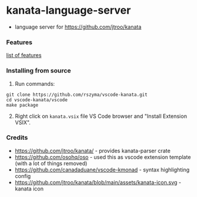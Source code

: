 # kanata-language-server

- language server for https://github.com/jtroo/kanata

### Features

[list of features](./vscode/README.md#features)

### Installing from source

1. Run commands:
```
git clone https://github.com/rszyma/vscode-kanata.git
cd vscode-kanata/vscode
make package
```
2. Right click on `kanata.vsix` file VS Code browser and "Install Extension VSIX".

### Credits

- https://github.com/jtroo/kanata/ - provides kanata-parser crate
- https://github.com/osohq/oso - used this as vscode extension template (with a lot of things removed)
- https://github.com/canadaduane/vscode-kmonad - syntax highlighting config
- https://github.com/jtroo/kanata/blob/main/assets/kanata-icon.svg - kanata icon
